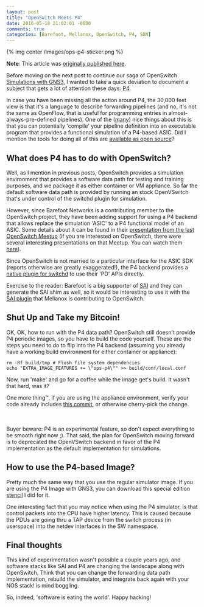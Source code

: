 ```yaml
---
layout: post
title: "OpenSwitch Meets P4"
date: 2016-05-18 21:02:01 -0600
comments: true
categories: [Barefoot, Mellanox, OpenSwitch, P4, SDN]
---
```


{% img center /images/ops-p4-sticker.png %}

__Note__: This article was [originally published here](https://opennetgeek.wordpress.com/2016/05/09/openswitch-meets-p4/).

Before moving on the next post to continue our saga of OpenSwitch
[Simulations with
GNS3](http://opennetgeek.github.io/blog/2016/05/05/setting-up-dc-fabric-simulation-with-openswitch-and-gns3/),
I wanted to take a quick deviation to document a subject that gets a lot
of attention these days: [P4](http://p4.org). 

In case you have been missing all the action around P4, the 30,000 feet view is that it's a
language to describe forwarding pipelines (and no, it's not the same as
OpenFlow, that is useful for programming entries in
almost-always-pre-defined pipelines). One of the
([many](http://events.linuxfoundation.org/sites/events/files/slides/4-%20Chang.pdf))
nice things about this is that you can potentially 'compile' your
pipeline definition into an executable program that provides a
functional simulation of a P4-based ASIC. Did I mention the tools for
doing all of this are [available as open source](http://p4.org/code/)?

## What does P4 has to do with OpenSwitch?

<!--more-->

Well, as I mention in previous posts, OpenSwitch provides a simulation
environment that provides a software data path for testing and training
purposes, and we package it as either container or VM appliance. So far
the default software data path is provided by running an stock
OpenVSwitch that's under control of the switchd plugin for simulation.

However, since Barefoot Networks is a contributing member to the
OpenSwitch project, they have been adding support for using a P4 backend
that allows replace the simulation 'ASIC' to a P4 functional model of an
ASIC. Some details about it can be found in their [presentation from the
last OpenSwitch
Meetup](https://archive.openswitch.net/presentations/Meetups/March_2016/OPS_Meetup_March2016_BFN_P4.pdf) (if
you are interested on OpenSwitch, there were several interesting
presentations on that Meetup. You can watch them
[here](https://www.youtube.com/watch?v=u-eWetiNieU)). 

Since OpenSwitch is not married to a particular interface for the ASIC SDK (reports
otherwise are greatly exaggerated!), the P4 backend provides a [native
plugin for
switchd](http://git.openswitch.net/cgit/openswitch/ops-switchd-p4switch-plugin/)
to use their 'PD' APIs directly.

<div class="callout bottom-left">
Exercise to the reader: Barefoot is a big supporter of 
<a href="https://github.com/opencomputeproject/SAI">SAI</a> and they can generate
the SAI shim as well, so it would be interesting to use it with the 
<a href="http://git.openswitch.net/cgit/openswitch/ops-switchd-sai-plugin/">SAI plugin</a>
that Mellanox is contributing to OpenSwitch.
</div>

## Shut Up and Take my Bitcoin!

OK, OK, how to run with the P4 data path? OpenSwitch still doesn't
provide P4 periodic images, so you have to build the code yourself.
These are the steps you need to do to flip into the P4 backend (assuming
you already have a working build environment for either container or
appliance):

```
rm -Rf build/tmp # Flush file system dependencies
echo "EXTRA_IMAGE_FEATURES += \"ops-p4\"" >> build/conf/local.conf
```

Now, run 'make' and go for a coffee while the image get's build. It
wasn't that hard, was it? 

One more thing™, if you are using the
appliance environment, verify your code already includes [this
commit](https://review.openswitch.net/#/c/8590/), or otherwise
cherry-pick the change.

<div class="callout bottom-left">
<i class="fa fa-2x fa-exclamation-triangle" aria-hidden="true"></i><br><br>
Buyer beware: P4 is an experimental feature, so don't expect everything
to be smooth right now ;). That said, the plan for OpenSwitch moving
forward is to deprecated the OpenVSwitch backend in favor of the P4
implementation as the default implementation for simulations.
</div>

## How to use the P4-based Image?

Pretty much the same way that you use the regular simulator image. If
you are using the P4 Image with GNS3, you can download this special
edition
[stencil](https://archive.openswitch.net/logo/OpenSwitchP4Stencil.png) I
did for it. 

One interesting fact that you may notice when using the P4
simulator, is that control packets into the CPU have higher latency.
This is caused because the PDUs are going thru a TAP device from the
switch process (in userspace) into the netdev interfaces in the SW
namespace.

## Final thoughts

This kind of experimentation wasn't possible a couple years ago, and
software stacks like SAI and P4 are changing the landscape along with
OpenSwitch. Think that you can change the forwarding data path
implementation, rebuild the simulator, and integrate back again with
your NOS stack! is mind boggling. 

So, indeed, 'software is eating the world'. Happy hacking!
